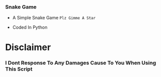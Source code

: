 ### Snake Game

- A Simple Snake Game
`Plz Gimme A Star`


- Coded In Python

# Disclaimer
### I Dont Response To Any Damages Cause To You When Using This Script
